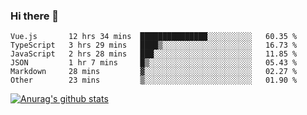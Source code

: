 ### Hi there 👋



<!--
**webB1an/webB1an** is a ✨ _special_ ✨ repository because its `README.md` (this file) appears on your GitHub profile.

Here are some ideas to get you started:

- 🔭 I’m currently working on ...
- 🌱 I’m currently learning ...
- 👯 I’m looking to collaborate on ...
- 🤔 I’m looking for help with ...
- 💬 Ask me about ...
- 📫 How to reach me: ...
- 😄 Pronouns: ...
- ⚡ Fun fact: ...
-->

<!--START_SECTION:waka-->

```text
Vue.js       12 hrs 34 mins  ███████████████░░░░░░░░░░   60.35 %
TypeScript   3 hrs 29 mins   ████▒░░░░░░░░░░░░░░░░░░░░   16.73 %
JavaScript   2 hrs 28 mins   ███░░░░░░░░░░░░░░░░░░░░░░   11.85 %
JSON         1 hr 7 mins     █▒░░░░░░░░░░░░░░░░░░░░░░░   05.43 %
Markdown     28 mins         ▓░░░░░░░░░░░░░░░░░░░░░░░░   02.27 %
Other        23 mins         ▒░░░░░░░░░░░░░░░░░░░░░░░░   01.90 %
```

<!--END_SECTION:waka-->


[![Anurag's github stats](https://github-readme-stats.vercel.app/api?username=webB1an&show_icons=true&theme=radical)](https://github.com/anuraghazra/github-readme-stats)

